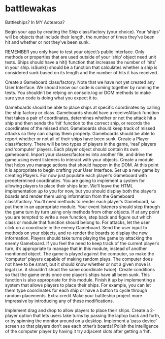# battlewakas
Battleships? In MY Aotearoa?

Begin your app by creating the Ship class/factory (your choice).
Your ‘ships’ will be objects that include their length, the number of times they’ve been hit and whether or not they’ve been sunk.

REMEMBER you only have to test your object’s public interface. Only methods or properties that are used outside of your ‘ship’ object need unit tests.
Ships should have a hit() function that increases the number of ‘hits’ in your ship.
isSunk() should be a function that calculates whether a ship is considered sunk based on its length and the number of hits it has received.

Create a Gameboard class/factory.
Note that we have not yet created any User Interface. We should know our code is coming together by running the tests. You shouldn’t be relying on console.log or DOM methods to make sure your code is doing what you expect it to.

Gameboards should be able to place ships at specific coordinates by calling the ship factory or class.
Gameboards should have a receiveAttack function that takes a pair of coordinates, determines whether or not the attack hit a ship and then sends the ‘hit’ function to the correct ship, or records the coordinates of the missed shot.
Gameboards should keep track of missed attacks so they can display them properly.
Gameboards should be able to report whether or not all of their ships have been sunk.
Create a Player class/factory.
There will be two types of players in the game, ‘real’ players and ‘computer’ players.
Each player object should contain its own gameboard.
Import your classes/factories into another file, and drive the game using event listeners to interact with your objects. Create a module that helps you manage actions that should happen in the DOM.
At this point it is appropriate to begin crafting your User Interface.
Set up a new game by creating Players. For now just populate each player’s Gameboard with predetermined coordinates. You are going to implement a system for allowing players to place their ships later.
We’ll leave the HTML implementation up to you for now, but you should display both the player’s boards and render them using information from the Gameboard class/factory.
You’ll need methods to render each player’s Gameboard, so put them in an appropriate module.
Your event listeners should step through the game turn by turn using only methods from other objects. If at any point you are tempted to write a new function, step back and figure out which class or module that function should belong to.
For attacks, let the user click on a coordinate in the enemy Gameboard. Send the user input to methods on your objects, and re-render the boards to display the new information.
Players should take turns playing the game by attacking the enemy Gameboard. If you feel the need to keep track of the current player’s turn, it’s appropriate to manage that in this module, instead of another mentioned object.
The game is played against the computer, so make the ‘computer’ players capable of making random plays. The computer does not have to be smart, but it should know whether or not a given move is legal (i.e. it shouldn’t shoot the same coordinate twice).
Create conditions so that the game ends once one player’s ships have all been sunk. This function is also appropriate for this module.
Finish it up by implementing a system that allows players to place their ships. For example, you can let them type coordinates for each ship or have a button to cycle through random placements.
Extra credit
Make your battleship project more impressive by introducing any of these modifications.

Implement drag and drop to allow players to place their ships.
Create a 2-player option that lets users take turns by passing the laptop back and forth, or by spinning the monitor around on a desktop. Implement a ‘pass device’ screen so that players don’t see each other’s boards!
Polish the intelligence of the computer player by having it try adjacent slots after getting a ‘hit’.
